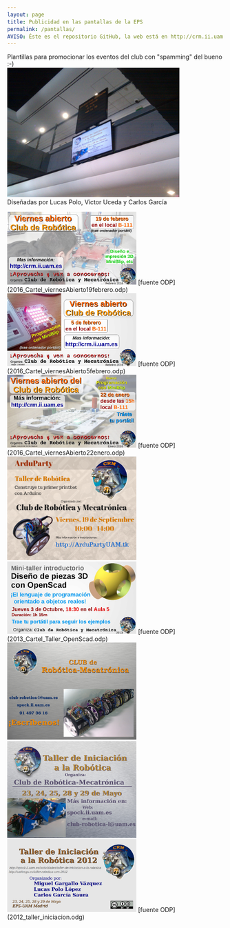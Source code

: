 ```yaml
---
layout: page
title: Publicidad en las pantallas de la EPS
permalink: /pantallas/
AVISO: Éste es el repositorio GitHub, la web está en http://crm.ii.uam.es/
---
```


Plantillas para promocionar los eventos del club con "spamming" del bueno :-)  
<img src="2012-05-24.jpg" width="400"/>  
Diseñadas por Lucas Polo, Víctor Uceda y Carlos García  


<img src="2016_Cartel_viernesAbierto19febrero.jpg" width="300"/>  
[fuente ODP](2016_Cartel_viernesAbierto19febrero.odp)  

<img src="2016_Cartel_viernesAbierto5febrero.jpg" width="300"/>  
[fuente ODP](2016_Cartel_viernesAbierto5febrero.odp)  

<img src="2016_Cartel_viernesAbierto22enero.jpg" width="300"/>  
[fuente ODP](2016_Cartel_viernesAbierto22enero.odp)  


<img src="2014_Cartel_ArduParty.png" width="300"/>  

<img src="2013_Cartel_Taller_OpenScad.jpg" width="300"/>  
[fuente ODP](2013_Cartel_Taller_OpenScad.odp)  

<img src="2012_cartel_presentacion_CRM.jpg" width="300"/>  

<img src="2012_taller_arduino_pantallas.jpg" width="300"/>  


<img src="2012_taller_iniciacion.png" width="300"/>  
[fuente ODP](2012_taller_iniciacion.odg)  

